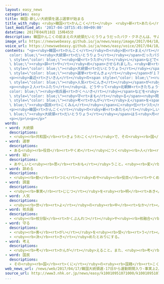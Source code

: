 ```yaml
---
layout: easy_news
categories: easy
title: 韓国-新しい大統領を選ぶ選挙が始まる
title_with_ruby: <ruby>韓国<rt>かんこく</rt></ruby>　<ruby>新<rt>あたら</rt></ruby>しい<ruby>大統領<rt>だいとうりょう</rt></ruby>を<ruby>選<rt>えら</rt></ruby>ぶ<ruby>選挙<rt>せんきょ</rt></ruby>が<ruby>始<rt>はじ</rt></ruby>まる
last_modified_at: '2017-04-18T15:45:00+09:00'
datetime: 2017年04月18日 15時45分
description: 韓国かんこくの前まえの大統領だいとうりょうだったパク・クネさんは、サムスングループからお金かねをもらった疑うたがいなどで辞やめさせられました。
image_url: https://newswebeasy.github.io/ja/news/easy/image/2017/04/18/k10010951071000.jpg
voice_url: https://newswebeasy.github.io/ja/news/easy/voice/2017/04/18/k10010951071000.mp3
contents: "<p><ruby>韓国<rt>かんこく</rt></ruby>の<ruby>前<rt>まえ</rt></ruby>の<span style=\"\
  color: blue;\"><ruby>大統領<rt>だいとうりょう</rt></ruby></span>だったパク・クネさんは、サムスングループからお<ruby>金<rt>かね</rt></ruby>をもらった<span\
  \ style=\"color: blue;\"><ruby>疑<rt>うたが</rt></ruby>い</span>などで<span style=\"color:\
  \ blue;\"><ruby>辞<rt>や</rt></ruby>め</span>させられました。<ruby>新<rt>あたら</rt></ruby>しい<span\
  \ style=\"color: blue;\"><ruby>大統領<rt>だいとうりょう</rt></ruby></span>を<ruby>選<rt>えら</rt></ruby>ぶ<span\
  \ style=\"color: blue;\"><ruby>選挙<rt>せんきょ</rt></ruby></span>が１７<ruby>日<rt>にち</rt></ruby>に<ruby>始<rt>はじ</rt></ruby>まって、１５<ruby>人<rt>にん</rt></ruby>が<ruby>出<rt>で</rt></ruby>ました。</p>\n\
  <p><ruby>最近<rt>さいきん</rt></ruby>の<span style=\"color: blue;\"><ruby>調査<rt>ちょうさ</rt></ruby></span>では、「<ruby>共<rt>とも</rt></ruby>に<ruby>民主党<rt>みんしゅとう</rt></ruby>」のムン・ジェインさんを<ruby>選<rt>えら</rt></ruby>ぶという<ruby>人<rt>ひと</rt></ruby>が４０％、「<ruby>国民<rt>こくみん</rt></ruby>の<ruby>党<rt>とう</rt></ruby>」のアン・チョルスさんが３７％でした。この<ruby>２人<rt>ふたり</rt></ruby>の<span\
  \ style=\"color: blue;\"><ruby>人気<rt>にんき</rt></ruby></span>が<ruby>高<rt>たか</rt></ruby>くなっています。</p>\n\
  <p><ruby>２人<rt>ふたり</rt></ruby>は、どうやって<ruby>北朝鮮<rt>きたちょうせん</rt></ruby>に<span style=\"\
  color: blue;\"><ruby>核兵器<rt>かくへいき</rt></ruby></span>などを<ruby>作<rt>つく</rt></ruby>ることをやめさせるかや、<ruby>国<rt>くに</rt></ruby>を<span\
  \ style=\"color: blue;\"><ruby>守<rt>まも</rt></ruby>る</span><ruby>問題<rt>もんだい</rt></ruby>などについて<ruby>自分<rt>じぶん</rt></ruby>の<span\
  \ style=\"color: blue;\"><ruby>考<rt>かんが</rt></ruby>え</span>を<span style=\"color:\
  \ blue;\"><ruby>国民<rt>こくみん</rt></ruby></span>に<ruby>伝<rt>つた</rt></ruby>えています。</p>\n\
  <p><ruby>韓国<rt>かんこく</rt></ruby>の<ruby>新<rt>あたら</rt></ruby>しい<span style=\"color:\
  \ blue;\"><ruby>大統領<rt>だいとうりょう</rt></ruby></span>は５<ruby>月<rt>がつ</rt></ruby><ruby>９日<rt>ここのか</rt></ruby>に<ruby>決<rt>き</rt></ruby>まります。</p>\n\
  <p></p>\n<p></p>"
words:
- word: 大統領
  descriptions:
  - <ruby><rb>共和国</rb><rt>きょうわこく</rt></ruby>で、その<ruby><rb>国</rb><rt>くに</rt></ruby>を<ruby><rb>代表</rb><rt>だいひょう</rt></ruby>する<ruby><rb>人</rb><rt>ひと</rt></ruby>。
- word: 選挙
  descriptions:
  - ある<ruby><rb>役目</rb><rt>やくめ</rt></ruby>につく<ruby><rb>人</rb><rt>ひと</rt></ruby>を、<ruby><rb>大勢</rb><rt>おおぜい</rt></ruby>の<ruby><rb>中</rb><rt>なか</rt></ruby>から<ruby><rb>選</rb><rt>えら</rt></ruby>ぶこと。
- word: 疑い
  descriptions:
  - あやしいと<ruby><rb>思</rb><rt>おも</rt></ruby>うこと。<ruby><rb>変</rb><rt>へん</rt></ruby>に<ruby><rb>思</rb><rt>おも</rt></ruby>うこと。
- word: 辞める
  descriptions:
  - <ruby><rb>勤</rb><rt>つと</rt></ruby>めや<ruby><rb>役目</rb><rt>やくめ</rt></ruby>から<ruby><rb>退</rb><rt>しりぞ</rt></ruby>く。
- word: 調査
  descriptions:
  - <ruby><rb>事実</rb><rt>じじつ</rt></ruby>を<ruby><rb>明</rb><rt>あき</rt></ruby>らかにするために、<ruby><rb>調</rb><rt>しら</rt></ruby>べること。
- word: 人気
  descriptions:
  - <ruby><rb>世</rb><rt>よ</rt></ruby>の<ruby><rb>中</rb><rt>なか</rt></ruby>の<ruby><rb>人</rb><rt>ひと</rt></ruby>たちのよい<ruby><rb>評判</rb><rt>ひょうばん</rt></ruby>。
- word: 核兵器
  descriptions:
  - <ruby><rb>核分裂</rb><rt>かくぶんれつ</rt></ruby>や<ruby><rb>核融合</rb><rt>かくゆうごう</rt></ruby>によって<ruby><rb>出</rb><rt>で</rt></ruby>るエネルギーを<ruby><rb>利用</rb><rt>りよう</rt></ruby>した<ruby><rb>兵器</rb><rt>へいき</rt></ruby>。<ruby><rb>原子爆弾</rb><rt>げんしばくだん</rt></ruby>や、<ruby><rb>水素爆弾</rb><rt>すいそばくだん</rt></ruby>など。
- word: 守る
  descriptions:
  - <ruby><rb>害</rb><rt>がい</rt></ruby>を<ruby><rb>受</rb><rt>う</rt></ruby>けないように、<ruby><rb>防</rb><rt>ふせ</rt></ruby>ぐ。
  - <ruby><rb>決</rb><rt>き</rt></ruby>めたとおりにする。
- word: 考え
  descriptions:
  - <ruby><rb>考</rb><rt>かんが</rt></ruby>えること。また、<ruby><rb>考</rb><rt>かんが</rt></ruby>えた<ruby><rb>内容</rb><rt>ないよう</rt></ruby>。
- word: 国民
  descriptions:
  - その<ruby><rb>国</rb><rt>くに</rt></ruby>の<ruby><rb>国籍</rb><rt>こくせき</rt></ruby>を<ruby><rb>持</rb><rt>も</rt></ruby>つ<ruby><rb>人々</rb><rt>ひとびと</rt></ruby>。
web_news_url: /news/web/2017/04/17/韓国大統領選-17日から運動期間入り-事実上2人の争い/
source_url: http://www3.nhk.or.jp/news/easy/k10010951071000/k10010951071000.html
...
```

